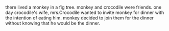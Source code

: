 there lived a monkey in a fig tree.
monkey and crocodile were friends.
one day crocodile's wife, mrs.Crocodile wanted to invite monkey for dinner with the intention of eating him.
monkey decided to join them for the dinner without knowing that he would be the dinner.